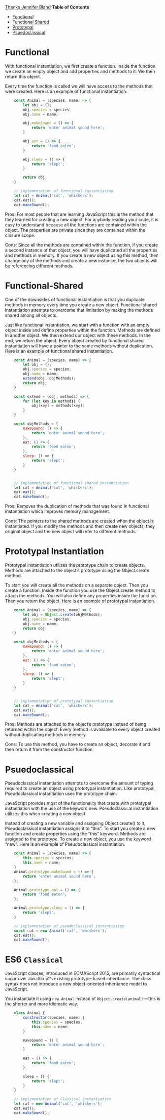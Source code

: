 <a href="https://medium.com/dailyjs/instantiation-patterns-in-javascript-8fdcf69e8f9b">Thanks Jennifer Bland</a>
**Table of Contents**

- [Functional](#functional)
- [Functional Shared](#functional-shared)
- [Prototypal](#prototypal)
- [Psuedoclassical](#psuedoclassical)

# Functional

With functional instantiation, we first create a function. Inside the function we create an empty object and add properties and methods to it. We then return this object.

Every time the function is called we will have access to the methods that were created. Here is an example of functional instantiation:

```js
    const Animal = (species, name) => {
        let obj = {};
        obj.species = species;
        obj.name = name;

        obj.makeSound = () => {
            return 'enter animal sound here';
        }

        obj.eat = () => {
            return 'food eaten';
        }

        obj.sleep = () => {
            return 'slept';
        }

        return obj;
    }

    // implementation of functional instantiation
    let cat = Animal('cat', 'whiskers');
    cat.eat();
    cat.makeSound();
```

Pros:
For most people that are learning JavaScript this is the method that they learned for creating a new object. For anybody reading your code, it is easy to understand because all the functions are contained within the object. The properties are private since they are contained within the closure scope.

Cons:
Since all the methods are contained within the function, if you create a second instance of that object, you will have duplicated all the properties and methods in memory. If you create a new object using this method, then change any of the methods and create a new instance, the two objects will be referencing different methods.


# Functional-Shared

One of the downsides of functional instantiation is that you duplicate methods in memory every time you create a new object. Functional shared instantiation attempts to overcome that limitation by making the methods shared among all objects.

Just like functional instantiation, we start with a function with an empty object inside and define properties within the function. Methods are defined in another object. We then extend our object with these methods. In the end, we return the object. Every object created by functional shared instantiation will have a pointer to the same methods without duplication. Here is an example of functional shared instantiation.

```js
    const Animal = (species, name) => {
        let obj = {};
        obj.species = species;
        obj.name = name;
        extend(obj, objMethods);
        return obj;
    }

    const extend = (obj, methods) => {
        for (let key in methods) {
            obj[key] = methods[key];
        }
    }

    const objMethods = {
        makeSound: () => {
            return 'enter animal sound here';
        },
        eat: () => {
            return 'food eaten';
        },
        sleep: () => {
            return 'slept';
        }
    }


    // implementation of functional shared instantiation
    let cat = Animal('cat', 'whiskers');
    cat.eat();
    cat.makeSound();
```


Pros:
Removes the duplication of methods that was found in functional instantiation which improves memory management.

Cons:
The pointers to the shared methods are created when the object is instantiated. If you modify the methods and then create new objects, they original object and the new object will refer to different methods.


# Prototypal Instantiation

Prototypal instantiation utilizes the prototype chain to create objects. Methods are attached to the object’s prototype using the Object.create method.

To start you will create all the methods on a separate object. Then you create a function. Inside the function you use the Object.create method to attach the methods. You will also define any properties inside the function. Then you return the object. Here is an example of prototypal instantiation.


```js
    const Animal = (species, name) => {
        let obj = Object.create(objMethods);
        obj.species = species;
        obj.name = name;
        return obj;
    }

    const objMethods = {
        makeSound: () => {
            return 'enter animal sound here';
        },
        eat: () => {
            return 'food eaten';
        },
        sleep: () => {
            return 'slept';
        }
    }


    // implementation of prototypal instantiation
    let cat = Animal('cat', 'whiskers');
    cat.eat();
    cat.makeSound();
```


Pros:
Methods are attached to the object’s prototype instead of being returned within the object. Every method is available to every object created without duplicating methods in memory.

Cons:
To use this method, you have to create an object, decorate it and then return it from the constructor function.



# Psuedoclassical

Pseudoclassical instantiation attempts to overcome the amount of typing required to create an object using prototypal instantiation. Like prototypal, Pseudoclassical instantiation uses the prototype chain.

JavaScript provides most of the functionality that create with prototypal instantiation with the use of the keyword new. Pseudoclassical instantiation utilizes this when creating a new object.

Instead of creating a new variable and assigning Object.create() to it, Pseudoclassical instantiation assigns it to “this”.
To start you create a new function and create properties using the “this” keyword. Methods are assigned to the prototype. To create a new object, you use the keyword “new”. Here is an example of Pseudoclassical instantiation.


```js
    const Animal = (species, name) => {
        this.species = species;
        this.name = name;
    }
    Animal.prototype.makeSound = () => {
        return 'enter animal sound here';
    };

    Animal.prototype.eat = () => {
        return 'food eaten';
    };

    Animal.prototype.sleep = () => {
        return 'slept';
    }

    // implementation of pseudoclassical instantiation
    const cat = new Animal('cat', 'whiskers');
    cat.eat();
    cat.makeSound();
```


# ES6 `Classical`

JavaScript classes, introduced in ECMAScript 2015, are primarily syntactical sugar over JavaScript’s existing prototype-based inheritance. The class syntax does not introduce a new object-oriented inheritance model to JavaScript.

You instantiate it using `new Animal` instead of `Object.create(animal)` — this is the shorter and more idiomatic way.


```js
    class Animal {
        constructor(species, name) {
            this.species = species;
            this.name = name;
        }

        makeSound = () {
            return 'enter animal sound here';
        }

        eat = () => {
            return 'food eaten';
        }

        sleep = () {
            return 'slept';
        }
    }

    // implementation of Classical instantiation
    let cat = new Animal('cat', 'whiskers');
    cat.eat();
    cat.makeSound();
```


